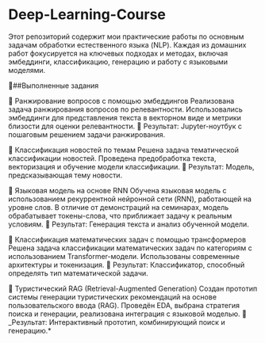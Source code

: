 # Deep-Learning-Course
Этот репозиторий содержит мои практические работы по основным задачам обработки естественного языка (NLP). Каждая из домашних работ фокусируется на ключевых подходах и методах, включая эмбеддинги, классификацию, генерацию и работу с языковыми моделями. 

📌##Выполненные задания

🔎 Ранжирование вопросов с помощью эмбеддингов
Реализована задача ранжирования вопросов по релевантности. Использовались эмбеддинги для представления текста в векторном виде и метрики близости для оценки релевантности.
📁 Результат: Jupyter-ноутбук с пошаговым решением задачи ранжирования.


📰 Классификация новостей по темам
Решена задача тематической классификации новостей. Проведена предобработка текста, векторизация и обучение модели классификации.
📁 Результат: Модель, предсказывающая тему новости.

🔁 Языковая модель на основе RNN
Обучена языковая модель с использованием рекуррентной нейронной сети (RNN), работающей на уровне слов. В отличие от демонстраций на семинарах, модель обрабатывает токены-слова, что приближает задачу к реальным условиям.
📁 Результат: Генерация текста и анализ обученной модели.

🧮 Классификация математических задач с помощью трансформеров
Решена задача классификации математических задач по категориям с использованием Transformer-модели. Использованы современные архитектуры и токенизация.
📁 Результат: Классификатор, способный определять тип математической задачи.

🧳 Туристический RAG (Retrieval-Augmented Generation)
Создан прототип системы генерации туристических рекомендаций на основе пользовательского ввода (RAG). Проведён EDA, выбрана стратегия поиска и генерации, реализована интеграция с языковой моделью.
📁 _Результат: Интерактивный прототип, комбинирующий поиск и генерацию.*
